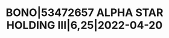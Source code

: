 ---
layout: asset
title: BONO|53472657 ALPHA STAR HOLDING III|6,25|2022-04-20
isin: XS1585453142
---